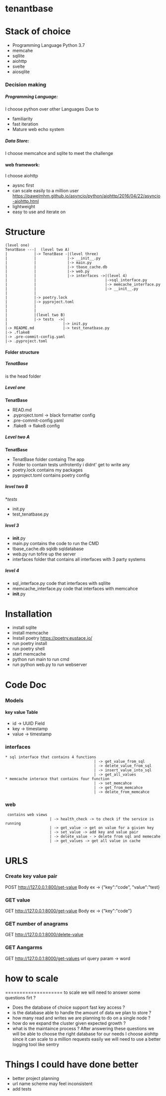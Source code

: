# tenantbase
Stack of choice
===================
* Programming Language Python 3.7
* memcahe
* sqllite
* aiohttp
* svelte
* aiosqlite

### Decision making

##### Programming Language:
I choose python over other Languages Due to
  * familiarity
  * fast iteration
  * Mature web echo system

##### Data Store:
I choose memcahce and sqlite to meet the challenge

#### web framework:
I choose aiohttp
  * aysnc first
  * can scale easily to a million user https://pawelmhm.github.io/asyncio/python/aiohttp/2016/04/22/asyncio-aiohttp.html
  * lightweight
  * easy to use and iterate on

Structure
===============
```
(level one)
TenatBase ---|  (level two A)
|            |-> TenatBase -|(level three)
|            |              |-> __init__.py
|            |              |-> main.py
|            |              |-> tbase_cache.db  
|            |              |-> web.py
|            |              |-> interfaces ->|(level 4)
|            |                               |->sql_interface.py
|            |                               |-> memcache_interface.py
|            |                               |-> __init__.py
|            |
|            |-> poetry.lock
|            |-> pyproject.toml
|            |
|            |
|            |(level two B)
|            |-> tests  ->|
|                         |-> init.py
|-> README.md             |-> test_tenatbase.py
|-> .flake8
|-> .pre-commit-config.yaml
|-> .pyproject.toml
```
#### Folder structure
##### TenatBase

is the head folder

##### Level one
**TenatBase**

* READ.md
* .pyproject.toml -> black formatter config
* .pre-commit-config.yaml
* .flake8 -> flake8 config

##### Level two A
**TenatBase**

* TenatBase folder containg The app
* Folder to contain tests unfrotently i didnt' get to write any
* poetry.lock contains my packages
* pyproject.toml contains poetry config

##### level two B
**tests*
* init.py
* test_tenatbase.py

##### level 3

* __init__.py
* main.py contains the code to run the CMD
* tbase_cache.db sqldb sqldatabase
* web.py run tofire up the server
* interfaces folder that contains all interfaces with 3 party systems

##### level 4

* sql_interface.py code that interfaces with sqllite
* memcache_interface.py code that interfaces with memcahce
* __init__.py


Installation
====================
*  install sqlite
*  install memcache
*  Install poetry https://poetry.eustace.io/
*  run poetry install
*  run poetry shell
* start memcache
* python run main to run cmd
* run python web.py to run webserver 

Code Doc
================


### Models
#### key value Table
 * id -> UUID Field
 * key  -> timestamp
 * value -> timestamp

### interfaces
```
* sql interface that contains 4 functions 
                                        | -> get_value_from_sql
                                        | -> delete_value_from_sql
                                        | -> insert_value_into_sql
                                        | -> get_all_values
* memcache interace that contains four function
                                        | -> set_memcahce
                                        | -> get_from_memcahce
                                        | -> delete_from_memcahce
```
### web
```
 contains web views
                    | -> health_check -> to check if the service is running 
                    | -> get_value -> get on value for a givien key
                    | -> set_value -> add key and value pair 
                    | -> delete_value - > delete from sql and memecahe
                    | -> get_values -> get all value in cache 
```


URLS
================
### Create key value pair
POST http://127.0.0.1:800/set-value
Body ex -> {"key":"code", "value":"test}

### GET value
GET http://127.0.0.1:8000/get-value
Body ex -> {"key":"code"}

### GET number of anagrams
GET http://127.0.0.1:8000/delete-value

### GET Aangarms
GET  http://127.0.0.1:8000/get-values
url query param -> word

# how to scale 
====================
to scale we will need to answer some questions firt ?
* Does the database of choice support fast key access ?
* is the database able to handle the amount of data we plan to store ?
* how many read and writes we are planning to do on a single node ?
* how do we expand the cluster given expected growth ?
* what is the maintaince process ?
After answering these questions we will be able to choose the right database for our needs 
I choose aiohttp since it can scale to a million requests easily
we will need to use a better logging tool like sentry

Things I could have done better
================================
* better project planning 
* url name scheme may feel inconsistent
* add tests

